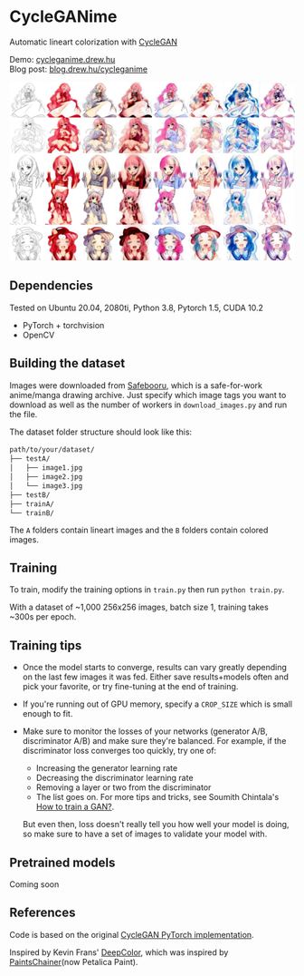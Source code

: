 # CycleGANime
Automatic lineart colorization with [CycleGAN](https://junyanz.github.io/CycleGAN/)

Demo: [cycleganime.drew.hu](https://cyclegan.drew.hu) \
Blog post: [blog.drew.hu/cycleganime](https://blog.drew.hu/cycleganime)

<img src="splash.jpg">

## Dependencies
Tested on Ubuntu 20.04, 2080ti, Python 3.8, Pytorch 1.5, CUDA 10.2
* PyTorch + torchvision
* OpenCV


## Building the dataset
Images were downloaded from [Safebooru](), which is a safe-for-work anime/manga drawing archive. Just specify which image tags you want to download as well as the number of workers in `download_images.py` and run the file.

The dataset folder structure should look like this:
```
path/to/your/dataset/
├── testA/ 
│   ├── image1.jpg
│   ├── image2.jpg
│   └── image3.jpg
├── testB/ 
├── trainA/
└── trainB/
```

The `A` folders contain lineart images and the `B` folders contain colored images.

## Training
To train, modify the training options in `train.py` then run `python train.py`. 

With a dataset of ~1,000 256x256 images, batch size 1, training takes ~300s per epoch.

## Training tips
* Once the model starts to converge, results can vary greatly depending on the last few images it was fed. Either save results+models often and pick your favorite, or try fine-tuning at the end of training.

* If you're running out of GPU memory, specify a `CROP_SIZE` which is small enough to fit.

* Make sure to monitor the losses of your networks (generator A/B, discriminator A/B) and make sure they're balanced. For example, if the discriminator loss converges too quickly, try one of: 
  * Increasing the generator learning rate
  * Decreasing the discriminator learning rate
  * Removing a layer or two from the discriminator
  * The list goes on. For more tips and tricks, see Soumith Chintala's [How to train a GAN?](https://github.com/soumith/ganhacks).

  But even then, loss doesn't really tell you how well your model is doing, so make sure to have a set of images to validate your model with.

## Pretrained models
Coming soon
<!-- Pretrained models: [Download (45.5MB)](https://files.drew.hu/cycleganime_model.zip) -->


## References
Code is based on the original [CycleGAN PyTorch implementation](https://github.com/junyanz/pytorch-CycleGAN-and-pix2pix). 

Inspired by Kevin Frans' [DeepColor](https://github.com/kvfrans/deepcolor), which was inspired by [PaintsChainer](https://github.com/pfnet/PaintsChainer)(now Petalica Paint).

